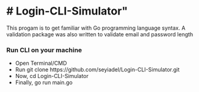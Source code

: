 <h1># Login-CLI-Simulator"</h2>
<p>This progam is to get familiar with Go programming language syntax. A validation package was also written to validate email and password length</p>
<h3>Run CLI on your machine</h3>

<ul>
  <li>Open Terminal/CMD</li>
  <li>Run git clone https://github.com/seyiadel/Login-CLI-Simulator.git </li>
  <li>Now, cd Login-CLI-Simulator </li>
  <li> Finally, go run main.go</li>
</ul>
